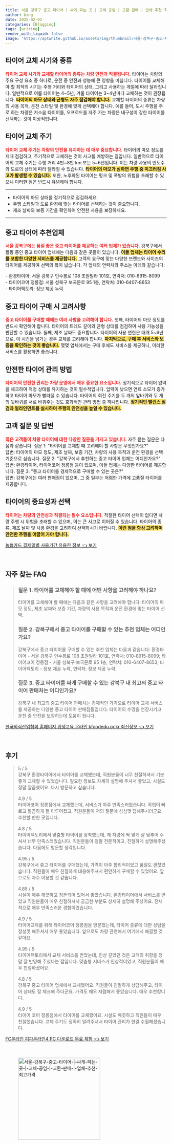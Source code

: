 ```yaml
---
title: 서울 강북구 중고 타이어 | 싸게 파는 곳 | 교체 공임 | 교환 판매 | 업체 추천 최고가격
author: bing
date: 2025-02-02
categories: [Blogging]
tags: [writing]
render_with_liquid: false
image: 'https://aptwhite.github.io/assets/img/thumbnail/서울-강북구-중고-타이어-|-싸게-파는-곳-|-교체-공임-|-교환-판매-|-업체-추천-최고가격.webp'
---
```



<h2 id='타이어 교체 시기와 종류'>타이어 교체 시기와 종류</h2>

<p><b><span style="color: #ee2323;">타이어 교체 시기와 교체할 타이어의 종류는 차량 안전과 직결됩니다.</span></b> 타이어는 차량의 주요 구성 요소 중 하나로, 운전 중 안전과 성능에 큰 영향을 미칩니다. 타이어를 교체해야 할 최적의 시기는 주행 거리와 타이어의 상태, 그리고 사용하는 계절에 따라 달라집니다. 일반적으로 여름 타이어는 4~5년, 겨울 타이어는 3~4년마다 교체하는 것이 권장됩니다. <b><span style="background-color: #ffe066;">타이어의 마모 상태와 균형도 자주 점검해야 합니다.</span></b> 교체할 타이어의 종류는 차량의 사용 목적, 운전 스타일 및 환경에 맞게 선택해야 합니다. 예를 들어, 도시 주행을 주로 하는 차량은 저소음 타이어를, 오프로드를 자주 가는 차량은 내구성이 강한 타이어를 선택하는 것이 이상적입니다.</p>

<h2 id='타이어 교체 주기'>타이어 교체 주기</h2>

<p><b><span style="color: #ee2323;">타이어 교체 주기는 차량의 안전을 유지하는 데 매우 중요합니다.</span></b> 타이어의 마모 정도를 제때 점검하고, 주기적으로 교체하는 것이 사고를 예방하는 길입니다. 일반적으로 타이어의 교체 주기는 주행 거리 4만~8만 km 또는 5~6년입니다. 이는 차량 사용의 빈도수와 도로의 상태에 따라 달라질 수 있습니다. <b><span style="background-color: #ffe066;">타이어의 마모가 심하면 주행 중 미끄러짐 사고가 발생할 수 있습니다.</span></b> 또한, 노후화된 타이어는 펑크 및 폭발의 위험을 초래할 수 있으니 이러한 점은 반드시 유념해야 합니다.</p>

<hr />

<ul>
    <li>타이어의 마모 상태를 정기적으로 점검하세요.</li>
    <li>주행 스타일과 도로 환경에 맞는 타이어를 선택하는 것이 중요합니다.</li>
    <li>제조 날짜와 보증 기간을 확인하여 안전한 사용을 보장하세요.</li>
</ul>

<hr />

<h2 id='중고 타이어 추천업체'>중고 타이어 추천업체</h2>

<p><b><span style="color: #ee2323;">서울 강북구에는 품질 좋은 중고 타이어를 제공하는 여러 업체가 있습니다.</span></b> 강북구에서 활동 중인 중고 타이어 업체에는 다음과 같은 곳들이 있습니다. <b><span style="background-color: #ffe066;">이들 업체는 타이어 수리를 포함한 다양한 서비스를 제공합니다.</span></b> 고객의 요구에 맞는 다양한 브랜드와 사이즈의 타이어를 제공하여 선택의 폭이 넓습니다. 각 업체의 연락처와 주소는 아래와 같습니다:</p>

<p>
    - 환경타이어: 서울 강북구 인수봉로 108 초원빌라 101호, 연락처: 010-8915-8099 <br>
    - 타이어코어 정릉점: 서울 성북구 보국문로 95 1층, 연락처: 010-6407-8653 <br>
    - 타이어팩토리: 정보 제공 누락
</p>

<h2 id='중고 타이어 구매 시 고려사항'>중고 타이어 구매 시 고려사항</h2>

<p><b><span style="color: #ee2323;">중고 타이어를 구매할 때에는 여러 사항을 고려해야 합니다.</span></b> 첫째, 타이어의 마모 정도를 반드시 확인해야 합니다. 타이어의 트레드 깊이와 균형 상태를 점검하여 사용 가능성을 판단할 수 있습니다. 둘째, 제조 날짜도 중요합니다. 타이어의 사용 연한은 대개 5~6년으로, 이 시간을 넘기는 경우 교체를 고려해야 합니다. <b><span style="background-color: #ffe066;">마지막으로, 구매 후 서비스와 보증을 확인하는 것이 좋습니다.</span></b> 몇몇 업체에서는 구매 후에도 서비스를 제공하니, 이러한 서비스를 활용하면 좋습니다.</p>

<h2 id='안전한 타이어 관리 방법'>안전한 타이어 관리 방법</h2>

<p><b><span style="color: #ee2323;">타이어의 안전한 관리는 차량 운영에서 매우 중요한 요소입니다.</span></b> 정기적으로 타이어 압력을 체크하여 적정 상태를 유지하는 것이 필수적입니다. 압력이 낮으면 연료 소모가 증가하고 타이어 마모가 빨라질 수 있습니다. 타이어의 회전 주기를 두 개의 앞바퀴와 두 개의 뒷바퀴를 서로 바꿔주는 것도 효과적인 관리 방법 중 하나입니다. <b><span style="background-color: #ffe066;">정기적인 밸런스 점검과 얼라인먼트를 실시하여 주행의 안전성을 높일 수 있습니다.</span></b></p>

<h2 id='고객 질문 및 답변'>고객 질문 및 답변</h2>

<p><b><span style="color: #ee2323;">많은 고객들이 차량 타이어에 대한 다양한 질문을 가지고 있습니다.</span></b> 자주 묻는 질문은 다음과 같습니다. 질문 1: "타이어를 교체할 때 고려해야 할 사항은 무엇인가요?" <br> 답변: 타이어의 마모 정도, 제조 날짜, 보증 기간, 차량의 사용 목적과 운전 환경을 선택 기준으로 삼습니다. 질문 2: "강북구에서 추천하는 중고 타이어 업체는 어디인가요?" <br> 답변: 환경타이어, 타이어코어 정릉점 등이 있으며, 이들 업체는 다양한 타이어를 제공합니다. 질문 3: "중고 타이어를 경제적으로 구매할 수 있는 곳은?" <br> 답변: 강북구에는 여러 판매점이 있으며, 그 중 일부는 저렴한 가격에 고품질 타이어를 제공합니다.</p>

<h2 id='타이어의 중요성과 선택'>타이어의 중요성과 선택</h2>

<p><b><span style="color: #ee2323;">타이어는 차량의 안전성과 직결되는 필수 요소입니다.</span></b> 적절한 타이어 선택이 없다면 차량 주행 시 위험을 초래할 수 있으며, 이는 큰 사고로 이어질 수 있습니다. 타이어의 종류, 제조 날짜 및 사용 환경을 고려하여 선택하시기 바랍니다. <b><span style="background-color: #ffe066;">이런 점을 항상 고려하며 안전한 주행을 이끌어 가야 합니다.</span></b></p>


<p><a class="click-button" title="농협카드 결제일별 사용기간 유용한 정보" href="https://aptwhite.github.io/posts/%EB%86%8D%ED%98%91%EC%B9%B4%EB%93%9C-%EA%B2%B0%EC%A0%9C%EC%9D%BC%EB%B3%84-%EC%82%AC%EC%9A%A9%EA%B8%B0%EA%B0%84-%EC%9C%A0%EC%9A%A9%ED%95%9C-%EC%A0%95%EB%B3%B4/" rel="dofollow">농협카드 결제일별 사용기간 유용한 정보 👈 보기</a></p><br>
<h2 id='자주_찾는_FAQ'>자주 찾는 FAQ</h2>
<div itemscope="" itemtype="https://schema.org/FAQPage"> 
<blockquote> 
<div itemscope="" itemprop="mainEntity" itemtype="https://schema.org/Question"> 
<h3 itemprop="name">질문 1. 타이어를 교체해야 할 때에 어떤 사항을 고려해야 하나요?</h3> 
<div itemscope="" itemprop="acceptedAnswer" itemtype="https://schema.org/Answer"> 
<span itemprop="text"> 
<p>타이어를 교체해야 할 때에는 다음과 같은 사항을 고려해야 합니다: 타이어의 마모 정도, 제조 날짜와 보증 기간, 차량의 사용 목적과 운전 환경에 맞는 타이어 선택.</p> 
</span> 
</div> 
</div> 

<div itemscope="" itemprop="mainEntity" itemtype="https://schema.org/Question"> 
<h3 itemprop="name">질문 2. 강북구에서 중고 타이어를 구매할 수 있는 추천 업체는 어디인가요?</h3> 
<div itemscope="" itemprop="acceptedAnswer" itemtype="https://schema.org/Answer"> 
<span itemprop="text"> 
<p>강북구에서 중고 타이어를 구매할 수 있는 추천 업체는 다음과 같습니다: 환경타이어 - 서울 강북구 인수봉로 108 초원빌라 101호, 연락처: 010-8915-8099; 타이어코어 정릉점 - 서울 성북구 보국문로 95 1층, 연락처: 010-6407-8653; 타이어팩토리 - 정보 제공 누락, 연락처: 정보 제공 누락.</p> 
</span> 
</div> 
</div> 

<div itemscope="" itemprop="mainEntity" itemtype="https://schema.org/Question"> 
<h3 itemprop="name">질문 3. 중고 타이어를 싸게 구매할 수 있는 강북구 내 최고의 중고 타이어 판매처는 어디인가요?</h3> 
<div itemscope="" itemprop="acceptedAnswer" itemtype="https://schema.org/Answer"> 
<span itemprop="text"> 
<p>강북구 내 최고의 중고 타이어 판매처는 경제적인 가격으로 타이어 교체 서비스를 제공하는 다양한 중고 타이어 판매점들입니다. 타이어의 수명을 연장시키고 운전 중 안전을 보장하는데 도움이 됩니다.</p> 
</span> 
</div> 
</div> 

</blockquote> 
</div>
<p><a class="click-button" title="한국외식산업협회 홈페이지 위생교육 온라인 kfoodedu.or.kr 최신정보" href="https://aptwhite.github.io/posts/%ED%95%9C%EA%B5%AD%EC%99%B8%EC%8B%9D%EC%82%B0%EC%97%85%ED%98%91%ED%9A%8C-%ED%99%88%ED%8E%98%EC%9D%B4%EC%A7%80-%EC%9C%84%EC%83%9D%EA%B5%90%EC%9C%A1-%EC%98%A8%EB%9D%BC%EC%9D%B8-kfoodedu.or.kr-%EC%B5%9C%EC%8B%A0%EC%A0%95%EB%B3%B4/" rel="dofollow">한국외식산업협회 홈페이지 위생교육 온라인 kfoodedu.or.kr 최신정보 👈 보기</a></p><br>
<h2 id='후기'>후기</h2>
<div itemscope itemtype="https://schema.org/Product">
  <blockquote>
  <div itemprop="review" itemscope itemtype="https://schema.org/Review">
      <div itemprop="reviewRating" itemscope itemtype="https://schema.org/Rating"> <span itemprop="ratingValue">5</span> / <span itemprop="bestRating">5</span> </div>
      <span itemprop="reviewBody">강북구 환경타이어에서 타이어를 교체했는데, 직원분들이 너무 친절하셔서 기분 좋게 교체할 수 있었습니다. 필요한 정보도 자세히 설명해 주셔서 좋았고, 시설도 정말 깔끔했어요. 다시 방문하고 싶습니다.</span>
  </div>
  <br>
  <div itemprop="review" itemscope itemtype="https://schema.org/Review">
      <div itemprop="reviewRating" itemscope itemtype="https://schema.org/Rating"> <span itemprop="ratingValue">4.9</span> / <span itemprop="bestRating">5</span> </div>
      <span itemprop="reviewBody">타이어코어 정릉점에서 교체했는데, 서비스가 아주 만족스러웠습니다. 작업이 빠르고 깔끔하게 잘 이루어졌고, 직원분들이 저의 질문에 성심껏 답해주시더군요. 추천할 만한 곳입니다.</span>
  </div>
  <br>
  <div itemprop="review" itemscope itemtype="https://schema.org/Review">
      <div itemprop="reviewRating" itemscope itemtype="https://schema.org/Rating"> <span itemprop="ratingValue">4.8</span> / <span itemprop="bestRating">5</span> </div>
      <span itemprop="reviewBody">타이어팩토리에서 맞춤형 타이어를 장착했는데, 제 차량에 딱 맞게 잘 맞추어 주셔서 너무 만족스러웠습니다. 직원분들이 정말 전문적이고, 친절하게 설명해주셨습니다. 다음에도 방문할 생각입니다.</span>
  </div>
  <br>
  <div itemprop="review" itemscope itemtype="https://schema.org/Review">
      <div itemprop="reviewRating" itemscope itemtype="https://schema.org/Rating"> <span itemprop="ratingValue">4.95</span> / <span itemprop="bestRating">5</span> </div>
      <span itemprop="reviewBody">강북구에서 중고 타이어를 구매했는데, 가격이 아주 합리적이었고 품질도 괜찮았습니다. 직원들이 매우 친절하게 대응해주셔서 편안하게 구매할 수 있었어요. 앞으로도 자주 이용할 것 같습니다.</span>
  </div>
  <br>
  <div itemprop="review" itemscope itemtype="https://schema.org/Review">
      <div itemprop="reviewRating" itemscope itemtype="https://schema.org/Rating"> <span itemprop="ratingValue">4.85</span> / <span itemprop="bestRating">5</span> </div>
      <span itemprop="reviewBody">시설이 매우 깨끗하고 정돈되어 있어서 좋았습니다. 환경타이어에서 서비스를 받았고 직원분들이 매우 친절하셔서 궁금한 부분도 상세히 설명해 주셨어요. 전체적으로 매우 만족스러운 경험이었습니다.</span>
  </div>
  <br>
  <div itemprop="review" itemscope itemtype="https://schema.org/Review">
      <div itemprop="reviewRating" itemscope itemtype="https://schema.org/Rating"> <span itemprop="ratingValue">4.9</span> / <span itemprop="bestRating">5</span> </div>
      <span itemprop="reviewBody">타이어교체를 위해 타이어코어 정릉점을 방문했는데, 타이어 종류에 대한 상담을 정성껏 해주셔서 매우 좋았습니다. 앞으로도 차량 관련해서 여기에서 해결할 것 같아요.</span>
  </div>
  <br>
  <div itemprop="review" itemscope itemtype="https://schema.org/Review">
      <div itemprop="reviewRating" itemscope itemtype="https://schema.org/Rating"> <span itemprop="ratingValue">4.95</span> / <span itemprop="bestRating">5</span> </div>
      <span itemprop="reviewBody">타이어팩토리에서 교체 서비스를 받았는데, 인상 깊었던 것은 고객의 취향을 정말 잘 반영해 주셨다는 점입니다. 맞춤형 서비스가 인상적이었고, 직원분들이 매우 친절하셨어요.</span>
  </div>
  <br>
  <div itemprop="review" itemscope itemtype="https://schema.org/Review">
      <div itemprop="reviewRating" itemscope itemtype="https://schema.org/Rating"> <span itemprop="ratingValue">4.8</span> / <span itemprop="bestRating">5</span> </div>
      <span itemprop="reviewBody">강북구 중고 타이어 업체에서 교체했어요. 직원들이 친절하게 상담해주고, 타이어 상태도 잘 체크해 주더군요. 가격도 매우 저렴해서 좋았습니다. 매우 추천합니다.</span>
  </div>
  <br>
  <div itemprop="review" itemscope itemtype="https://schema.org/Review">
      <div itemprop="reviewRating" itemscope itemtype="https://schema.org/Rating"> <span itemprop="ratingValue">4.9</span> / <span itemprop="bestRating">5</span> </div>
      <span itemprop="reviewBody">타이어 코어 정릉점에서 타이어를 교체했어요. 시설도 깨끗하고 직원들이 매우 친절했습니다. 교체 주기도 정확히 알려주셔서 타이어 관리가 한결 수월해졌습니다.</span>
  </div>
  </blockquote>
</div>
<p><a class="click-button" title="FC온라인 피파온라인4 PC 다운로드 무료 체험" href="https://aptwhite.github.io/posts/FC%EC%98%A8%EB%9D%BC%EC%9D%B8-%ED%94%BC%ED%8C%8C%EC%98%A8%EB%9D%BC%EC%9D%B84-PC-%EB%8B%A4%EC%9A%B4%EB%A1%9C%EB%93%9C-%EB%AC%B4%EB%A3%8C-%EC%B2%B4%ED%97%98/" rel="dofollow">FC온라인 피파온라인4 PC 다운로드 무료 체험 👈 보기</a></p><br>
<figure class="image"><img src="https://aptwhite.github.io/assets/img/thumbnail/서울-강북구-중고-타이어-|-싸게-파는-곳-|-교체-공임-|-교환-판매-|-업체-추천-최고가격.webp" alt="서울-강북구-중고-타이어-|-싸게-파는-곳-|-교체-공임-|-교환-판매-|-업체-추천-최고가격" width="256" height="256"></figure>